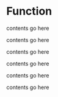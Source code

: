 # Function


contents go here

contents go here

contents go here

contents go here

contents go here

contents go here
